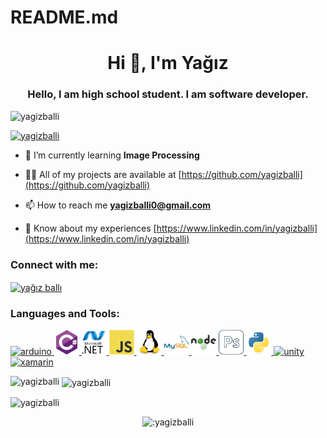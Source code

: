 # README.md
<h1 align="center">Hi 👋, I'm Yağız</h1>
<h3 align="center">Hello, I am high school student. I am software developer.</h3>

<p align="left"> <img src="https://komarev.com/ghpvc/?username=yagizballi&label=Profile%20views&color=0e75b6&style=flat" alt="yagizballi" /> </p>

<p align="left"> <a href="https://github.com/ryo-ma/github-profile-trophy"><img src="https://github-profile-trophy.vercel.app/?username=yagizballi" alt="yagizballi" /></a> </p>

- 🌱 I’m currently learning **Image Processing**

- 👨‍💻 All of my projects are available at [https://github.com/yagizballi](https://github.com/yagizballi)

- 📫 How to reach me **yagizballi0@gmail.com**

- 📄 Know about my experiences [https://www.linkedin.com/in/yagizballi](https://www.linkedin.com/in/yagizballi)

<h3 align="left">Connect with me:</h3>
<p align="left">
<a href="https://linkedin.com/in/yagizballi" target="blank"><img align="center" src="https://raw.githubusercontent.com/rahuldkjain/github-profile-readme-generator/master/src/images/icons/Social/linked-in-alt.svg" alt="yağız ballı" height="30" width="40" /></a>
</p>

<h3 align="left">Languages and Tools:</h3>
<p align="left"> <a href="https://www.arduino.cc/" target="_blank" rel="noreferrer"> <img src="https://cdn.worldvectorlogo.com/logos/arduino-1.svg" alt="arduino" width="40" height="40"/> </a> <a href="https://www.w3schools.com/cs/" target="_blank" rel="noreferrer"> <img src="https://raw.githubusercontent.com/devicons/devicon/master/icons/csharp/csharp-original.svg" alt="csharp" width="40" height="40"/> </a> <a href="https://dotnet.microsoft.com/" target="_blank" rel="noreferrer"> <img src="https://raw.githubusercontent.com/devicons/devicon/master/icons/dot-net/dot-net-original-wordmark.svg" alt="dotnet" width="40" height="40"/> </a> <a href="https://developer.mozilla.org/en-US/docs/Web/JavaScript" target="_blank" rel="noreferrer"> <img src="https://raw.githubusercontent.com/devicons/devicon/master/icons/javascript/javascript-original.svg" alt="javascript" width="40" height="40"/> </a> <a href="https://www.linux.org/" target="_blank" rel="noreferrer"> <img src="https://raw.githubusercontent.com/devicons/devicon/master/icons/linux/linux-original.svg" alt="linux" width="40" height="40"/> </a> <a href="https://www.mysql.com/" target="_blank" rel="noreferrer"> <img src="https://raw.githubusercontent.com/devicons/devicon/master/icons/mysql/mysql-original-wordmark.svg" alt="mysql" width="40" height="40"/> </a> <a href="https://nodejs.org" target="_blank" rel="noreferrer"> <img src="https://raw.githubusercontent.com/devicons/devicon/master/icons/nodejs/nodejs-original-wordmark.svg" alt="nodejs" width="40" height="40"/> </a> <a href="https://www.photoshop.com/en" target="_blank" rel="noreferrer"> <img src="https://raw.githubusercontent.com/devicons/devicon/master/icons/photoshop/photoshop-line.svg" alt="photoshop" width="40" height="40"/> </a> <a href="https://www.python.org" target="_blank" rel="noreferrer"> <img src="https://raw.githubusercontent.com/devicons/devicon/master/icons/python/python-original.svg" alt="python" width="40" height="40"/> </a> <a href="https://unity.com/" target="_blank" rel="noreferrer"> <img src="https://www.vectorlogo.zone/logos/unity3d/unity3d-icon.svg" alt="unity" width="40" height="40"/> </a> <a href="https://dotnet.microsoft.com/apps/xamarin" target="_blank" rel="noreferrer"> <img src="https://raw.githubusercontent.com/detain/svg-logos/780f25886640cef088af994181646db2f6b1a3f8/svg/xamarin.svg" alt="xamarin" width="40" height="40"/> </a> </p>

<p><img align="left" src="https://github-readme-stats.vercel.app/api/top-langs?username=yagizballi&show_icons=true&locale=en&layout=compact" alt="yagizballi" /></p>

<p>&nbsp;<img align="center" src="https://github-readme-stats.vercel.app/api?username=yagizballi&show_icons=true&locale=en" alt="yagizballi" /></p>

<p><img align="center" src="https://github-readme-streak-stats.herokuapp.com/?user=yagizballi&" alt="yagizballi" /></p>

<p align="center"><img src="https://moe-counter.glitch.me/get/@:yagizballi?theme=rule34" alt=":yagizballi" /></p>
